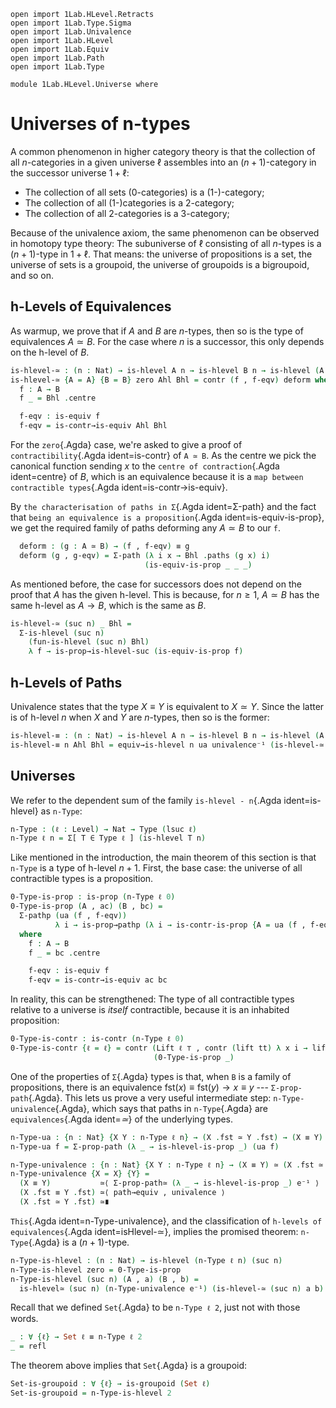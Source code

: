 ```
open import 1Lab.HLevel.Retracts
open import 1Lab.Type.Sigma
open import 1Lab.Univalence
open import 1Lab.HLevel
open import 1Lab.Equiv
open import 1Lab.Path
open import 1Lab.Type

module 1Lab.HLevel.Universe where
```

<!--
```
private variable
  ℓ : Level
  A B C : Type ℓ
```
-->

# Universes of n-types

A common phenomenon in higher category theory is that the collection of
all $n$-categories in a given universe $\ell$ assembles into an
$(n+1)$-category in the successor universe $1+\ell$:

* The collection of all sets (0-categories) is a (1-)-category;
* The collection of all (1-)categories is a 2-category;
* The collection of all 2-categories is a 3-category;

Because of the univalence axiom, the same phenomenon can be observed in
homotopy type theory: The subuniverse of $\ell$ consisting of all
$n$-types is a $(n+1)$-type in $1+\ell$. That means: the universe of
propositions is a set, the universe of sets is a groupoid, the universe
of groupoids is a bigroupoid, and so on.

## h-Levels of Equivalences

As warmup, we prove that if $A$ and $B$ are $n$-types, then so is the
type of equivalences $A \simeq B$. For the case where $n$ is a
successor, this only depends on the h-level of $B$.

```agda
is-hlevel-≃ : (n : Nat) → is-hlevel A n → is-hlevel B n → is-hlevel (A ≃ B) n
is-hlevel-≃ {A = A} {B = B} zero Ahl Bhl = contr (f , f-eqv) deform where
  f : A → B
  f _ = Bhl .centre

  f-eqv : is-equiv f
  f-eqv = is-contr→is-equiv Ahl Bhl
```

For the `zero`{.Agda} case, we're asked to give a proof of
`contractibility`{.Agda ident=is-contr} of `A ≃ B`. As the centre we pick
the canonical function sending $x$ to the `centre of contraction`{.Agda
ident=centre} of $B$, which is an equivalence because it is a
`map between contractible types`{.Agda ident=is-contr→is-equiv}.

By `the characterisation of paths in Σ`{.Agda ident=Σ-path} and the fact
that `being an equivalence is a proposition`{.Agda
ident=is-equiv-is-prop}, we get the required family of paths deforming any
$A \simeq B$ to our `f`.

```agda
  deform : (g : A ≃ B) → (f , f-eqv) ≡ g
  deform (g , g-eqv) = Σ-path (λ i x → Bhl .paths (g x) i)
                              (is-equiv-is-prop _ _ _)
```

As mentioned before, the case for successors does not depend on the
proof that $A$ has the given h-level. This is because, for $n \ge 1$, $A
\simeq B$ has the same h-level as $A \to B$, which is the same as $B$.

```agda
is-hlevel-≃ (suc n) _ Bhl =
  Σ-is-hlevel (suc n) 
    (fun-is-hlevel (suc n) Bhl)
    λ f → is-prop→is-hlevel-suc (is-equiv-is-prop f)
```

## h-Levels of Paths

Univalence states that the type $X ≡ Y$ is equivalent to $X \simeq Y$.
Since the latter is of h-level $n$ when $X$ and $Y$ are $n$-types, then
so is the former:

```agda
is-hlevel-≡ : (n : Nat) → is-hlevel A n → is-hlevel B n → is-hlevel (A ≡ B) n
is-hlevel-≡ n Ahl Bhl = equiv→is-hlevel n ua univalence⁻¹ (is-hlevel-≃ n Ahl Bhl)
```

## Universes

We refer to the dependent sum of the family `is-hlevel - n`{.Agda
ident=is-hlevel} as `n-Type`:

```agda
n-Type : (ℓ : Level) → Nat → Type (lsuc ℓ)
n-Type ℓ n = Σ[ T ∈ Type ℓ ] (is-hlevel T n)
```

Like mentioned in the introduction, the main theorem of this section is
that `n-Type` is a type of h-level $n+1$. First, the base case: the
universe of all contractible types is a proposition.

```agda
0-Type-is-prop : is-prop (n-Type ℓ 0)
0-Type-is-prop (A , ac) (B , bc) =
  Σ-pathp (ua (f , f-eqv))
          λ i → is-prop→pathp (λ i → is-contr-is-prop {A = ua (f , f-eqv) i}) ac bc i
  where
    f : A → B
    f _ = bc .centre

    f-eqv : is-equiv f
    f-eqv = is-contr→is-equiv ac bc
```

In reality, this can be strengthened: The type of all contractible types
relative to a universe is _itself_ contractible, because it is an
inhabited proposition:

```agda
0-Type-is-contr : is-contr (n-Type ℓ 0)
0-Type-is-contr {ℓ = ℓ} = contr (Lift ℓ ⊤ , contr (lift tt) λ x i → lift tt)
                                (0-Type-is-prop _)
```

One of the properties of `Σ`{.Agda} types is that, when `B` is a family
of propositions, there is an equivalence $\mathrm{fst}(x) \equiv
\mathrm{fst}(y) \to x \equiv y$ --- `Σ-prop-path`{.Agda}. This lets us prove a
very useful intermediate step: `n-Type-univalence`{.Agda}, which says
that paths in `n-Type`{.Agda} are `equivalences`{.Agda ident=_≃_} of the
underlying types.

```agda
n-Type-ua : {n : Nat} {X Y : n-Type ℓ n} → (X .fst ≃ Y .fst) → (X ≡ Y)
n-Type-ua f = Σ-prop-path (λ _ → is-hlevel-is-prop _) (ua f)

n-Type-univalence : {n : Nat} {X Y : n-Type ℓ n} → (X ≡ Y) ≃ (X .fst ≃ Y .fst)
n-Type-univalence {X = X} {Y} =
  (X ≡ Y)           ≃⟨ Σ-prop-path≃ (λ _ → is-hlevel-is-prop _) e⁻¹ ⟩
  (X .fst ≡ Y .fst) ≃⟨ path→equiv , univalence ⟩
  (X .fst ≃ Y .fst) ≃∎
```

`This`{.Agda ident=n-Type-univalence}, and the classification of
`h-levels of equivalences`{.Agda ident=isHlevel-≃}, implies the promised
theorem: `n-Type`{.Agda} is a $(n+1)$-type.

```agda
n-Type-is-hlevel : (n : Nat) → is-hlevel (n-Type ℓ n) (suc n)
n-Type-is-hlevel zero = 0-Type-is-prop
n-Type-is-hlevel (suc n) (A , a) (B , b) =
  is-hlevel≃ (suc n) (n-Type-univalence e⁻¹) (is-hlevel-≃ (suc n) a b)
```

Recall that we defined `Set`{.Agda} to be `n-Type ℓ 2`, just not with
those words.

```agda
_ : ∀ {ℓ} → Set ℓ ≡ n-Type ℓ 2
_ = refl
```

The theorem above implies that `Set`{.Agda} is a groupoid:

```agda
Set-is-groupoid : ∀ {ℓ} → is-groupoid (Set ℓ)
Set-is-groupoid = n-Type-is-hlevel 2
```
